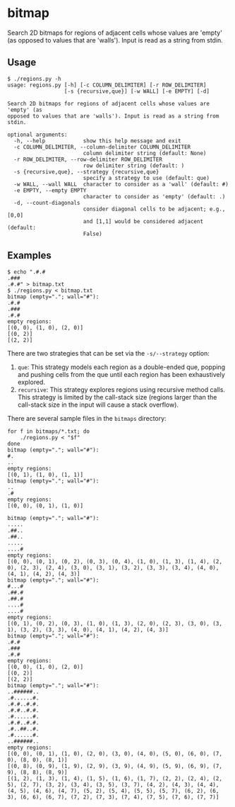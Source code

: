 # bitmap
Search 2D bitmaps for regions of adjacent cells whose values are 'empty' (as
opposed to values that are 'walls'). Input is read as a string from stdin.

## Usage
    $ ./regions.py -h                                                                      
    usage: regions.py [-h] [-c COLUMN_DELIMITER] [-r ROW_DELIMITER]
                      [-s {recursive,que}] [-w WALL] [-e EMPTY] [-d]

    Search 2D bitmaps for regions of adjacent cells whose values are 'empty' (as
    opposed to values that are 'walls'). Input is read as a string from stdin.

    optional arguments:
      -h, --help            show this help message and exit
      -c COLUMN_DELIMITER, --column-delimiter COLUMN_DELIMITER
                            column delimiter string (default: None)
      -r ROW_DELIMITER, --row-delimiter ROW_DELIMITER
                            row delimiter string (default: )
      -s {recursive,que}, --strategy {recursive,que}
                            specify a strategy to use (default: que)
      -w WALL, --wall WALL  character to consider as a 'wall' (default: #)
      -e EMPTY, --empty EMPTY
                            character to consider as 'empty' (default: .)
      -d, --count-diagonals
                            consider diagonal cells to be adjacent; e.g., [0,0]
                            and [1,1] would be considered adjacent (default:
                            False)
## Examples
    $ echo ".#.#
    .###
    .#.#" > bitmap.txt
    $ ./regions.py < bitmap.txt 
    bitmap (empty="."; wall="#"):
    .#.#
    .###
    .#.#
    empty regions:
    [(0, 0), (1, 0), (2, 0)]
    [(0, 2)]
    [(2, 2)]


There are two strategies that can be set via the `-s/--strategy` option:

1. `que`: This strategy models each region as a double-ended que, popping and pushing cells from the que until each region has been exhaustively explored.
2. `recursive`: This strategy explores regions using recursive method calls.  This strategy is limited by the call-stack size (regions larger than the call-stack size in the input will cause a stack overflow).

There are several sample files in the `bitmaps` directory:

    for f in bitmaps/*.txt; do
        ./regions.py < "$f"
    done
    bitmap (empty="."; wall="#"):
    #.
    ..
    empty regions:
    [(0, 1), (1, 0), (1, 1)]
    bitmap (empty="."; wall="#"):
    ..
    .#
    empty regions:
    [(0, 0), (0, 1), (1, 0)]

    bitmap (empty="."; wall="#"):
    .....
    .##..
    .##..
    .....
    ....#
    empty regions:
    [(0, 0), (0, 1), (0, 2), (0, 3), (0, 4), (1, 0), (1, 3), (1, 4), (2, 0), (2, 3), (2, 4), (3, 0), (3, 1), (3, 2), (3, 3), (3, 4), (4, 0), (4, 1), (4, 2), (4, 3)]
    bitmap (empty="."; wall="#"):
    #...#
    .##.#
    .##.#
    ....#
    ....#
    empty regions:
    [(0, 1), (0, 2), (0, 3), (1, 0), (1, 3), (2, 0), (2, 3), (3, 0), (3, 1), (3, 2), (3, 3), (4, 0), (4, 1), (4, 2), (4, 3)]
    bitmap (empty="."; wall="#"):
    .#.#
    .###
    .#.#
    empty regions:
    [(0, 0), (1, 0), (2, 0)]
    [(0, 2)]
    [(2, 2)]
    bitmap (empty="."; wall="#"):
    ..######..
    .#......#.
    .#.#..#.#.
    .#.#..#.#.
    .#......#.
    .#.#..#.#.
    .#..##..#.
    .#......#.
    ..######..
    empty regions:
    [(0, 0), (0, 1), (1, 0), (2, 0), (3, 0), (4, 0), (5, 0), (6, 0), (7, 0), (8, 0), (8, 1)]
    [(0, 8), (0, 9), (1, 9), (2, 9), (3, 9), (4, 9), (5, 9), (6, 9), (7, 9), (8, 8), (8, 9)]
    [(1, 2), (1, 3), (1, 4), (1, 5), (1, 6), (1, 7), (2, 2), (2, 4), (2, 5), (2, 7), (3, 2), (3, 4), (3, 5), (3, 7), (4, 2), (4, 3), (4, 4), (4, 5), (4, 6), (4, 7), (5, 2), (5, 4), (5, 5), (5, 7), (6, 2), (6, 3), (6, 6), (6, 7), (7, 2), (7, 3), (7, 4), (7, 5), (7, 6), (7, 7)]
